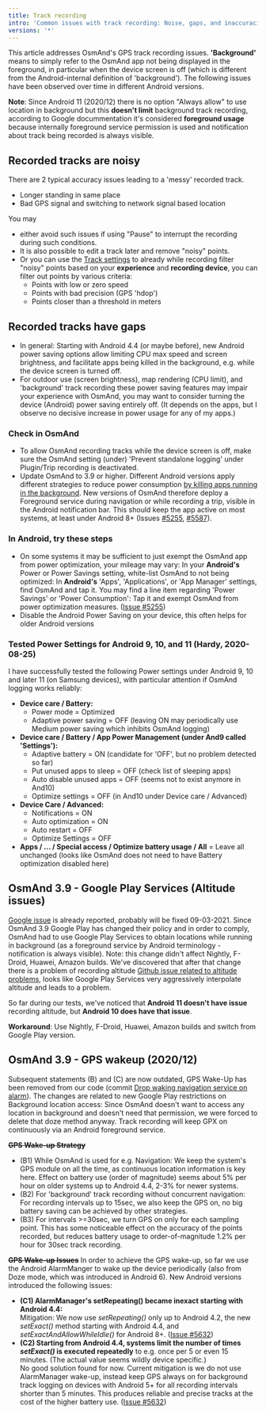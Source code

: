 ```yaml
---
title: Track recording
intro: 'Common issues with track recording: Noise, gaps, and inaccuracies'
versions: '*'
---
```


This article addresses OsmAnd's GPS track recording issues. **'Background'** means to simply refer to the OsmAnd app not being displayed in the foreground, in particular when the device screen is off (which is different from the Android-internal definition of 'background').
The following issues have been observed over time in different Android versions.

**Note**: Since Android 11 (2020/12) there is no option "Always allow" to use location in background but this **doesn't limit** background track recording, according to Google docummentation it's considered **foreground usage** because internally foreground service permission is used and notification about track being recorded is always visible.


## Recorded tracks are noisy

There are 2 typical accuracy issues leading to a 'messy' recorded track.
- Longer standing in same place 
- Bad GPS signal and switching to network signal based location

You may
- either avoid such issues if using "Pause" to interrupt the recording during such conditions.
- It is also possible to edit a track later and remove "noisy" points. 
- Or you can use the [Track settings](/osmand/plugins/trip-recording) to already while recording filter "noisy" points based on your **experience** and **recording device**, you can filter out points by various criteria: 
  - Points with low or zero speed
  - Points with bad precision (GPS 'hdop')
  - Points closer than a threshold in meters

## Recorded tracks have gaps

- In general: Starting with Android 4.4 (or maybe before), new Android power saving options allow limiting CPU max speed and screen brightness, and facilitate apps being killed in the background, e.g. while the device screen is turned off.
- For outdoor use (screen brightness), map rendering (CPU limit), and 'background' track recording these power saving features may impair your experience with OsmAnd, you may want to consider turning the device (Android) power saving entirely off. (It depends on the apps, but I observe no decisive increase in power usage for any of my apps.)

### Check in OsmAnd

* To allow OsmAnd recording tracks while the device screen is off, make sure the OsmAnd setting (under) 'Prevent standalone logging' under Plugin/Trip recording is deactivated.
* Update OsmAnd to 3.9 or higher. Different Android versions apply different strategies to reduce power consumption [by killing apps running in the background](https://dontkillmyapp.com/). New versions of OsmAnd therefore deploy a Foreground service during navigation or while recording a trip, visible in the Android notification bar. This should keep the app active on most systems, at least under Android 8+ (Issues [\#5255](https://github.com/osmandapp/Osmand/issues/5255), [\#5587](https://github.com/osmandapp/Osmand/issues/5587)).

### In Android, try these steps
* On some systems it may be sufficient to just exempt the OsmAnd app from power optimization, your mileage may vary: In your **Android's** Power or Power Savings setting, white-list OsmAnd to not being optimized: In **Android's** 'Apps', 'Applications', or 'App Manager' settings, find OsmAnd and tap it. You may find a line item regarding 'Power Savings' or 'Power Consumption': Tap it and exempt OsmAnd from power optimization measures. ([Issue \#5255](https://github.com/osmandapp/Osmand/issues/5255))
* Disable the Android Power Saving on your device, this often helps for older Android versions

### Tested Power Settings for Android 9, 10, and 11 (Hardy, 2020-08-25)

I have successfully tested the following Power settings under Android 9, 10 and later 11 (on Samsung devices), with particular attention if OsmAnd logging works reliably:

* **Device care / Battery:**
  * Power mode = Optimized
  * Adaptive power saving = OFF (leaving ON may periodically use Medium power saving which inhibits OsmAnd logging)
* **Device care / Battery / App Power Management (under And9 called 'Settings'):**
  * Adaptive battery = ON (candidate for 'OFF', but no problem detected so far)
  * Put unused apps to sleep = OFF (check list of sleeping apps)
  * Auto disable unused apps = OFF (seems not to exist anymore in And10)
  * Optimize settings = OFF (in And10 under Device care / Advanced)
* **Device Care / Advanced:**
  * Notifications = ON
  * Auto optimization = ON
  * Auto restart = OFF
  * Optimize Settings = OFF
* **Apps / ... / Special access / Optimize battery usage / All** = Leave all unchanged (looks like OsmAnd does not need to have Battery optimization disabled here)


## OsmAnd 3.9 - Google Play Services (Altitude issues)
[Google issue](https://issuetracker.google.com/issues/180218747) is already reported, probably will be fixed 09-03-2021.
Since OsmAnd 3.9 Google Play has changed their policy and in order to comply, OsmAnd had to use Google Play Services to obtain locations while running in background (as a foreground service by Android terminology - notification is always visible). Note: this change didn't affect Nightly, F-Droid, Huawei, Amazon builds. 
We've discovered that after that change there is a problem of recording altitude [Github issue related to altitude problems](https://github.com/osmandapp/OsmAnd/issues/10864), looks like Google Play Services very aggressively interpolate altitude and leads to a problem.

So far during our tests, we've noticed that **Android 11 doesn't have issue** recording altitude, but **Android 10 does have that issue**.

**Workaround**:  Use Nightly, F-Droid, Huawei, Amazon builds and switch from Google Play version. 


## OsmAnd 3.9 - GPS wakeup (2020/12)
Subsequent statements (B) and (C) are now outdated, GPS Wake-Up has been removed from our code (commit [Drop waking navigation service on alarm](https://github.com/osmandapp/OsmAnd/commit/950a9cc8f8660b3f3d750391ddc1429d5dc38b34)). The changes are related to new Google Play restrictions on Background location access: Since OsmAnd doesn't want to access any location in background and doesn't need that permission, we were forced to delete that doze method anyway.
Track recording will keep GPX on continuously via an Android foreground service. 

**<del> GPS Wake-up Strategy</del>**
- (B1) While OsmAnd is used for e.g. Navigation: We keep the system's GPS module on all the time, as continuous location information is key here. Effect on battery use (order of magnitude) seems about 5% per hour on older systems up to Android 4.4, 2-3% for newer systems.
- (B2) For 'background' track recording without concurrent navigation: For recording intervals up to 15sec, we also keep the GPS on, no big battery saving can be achieved by other strategies.
- (B3) For intervals \>=30sec, we turn GPS on only for each sampling point. This has some noticeable effect on the accuracy of the points recorded, but reduces battery usage to order-of-magnitude 1.2% per hour for 30sec track recording.

**<del> GPS Wake-up Issues</del>**
In order to achieve the GPS wake-up, so far we use the Android AlarmManger to wake up the device periodically (also from Doze mode, which was introduced in Android 6). New Android versions introduced the following issues:
- **(C1) AlarmManager's setRepeating() became inexact starting with Android 4.4:**  
Mitigation: We now use *setRepeating()* only up to Android 4.2, the new *setExact()* method starting with Android 4.4, and *setExactAndAllowWhileIdle()* for Android 8+. ([Issue \#5632](https://github.com/osmandapp/Osmand/issues/5632))
- **(C2) Starting from Android 4.4, systems limit the number of times *setExact()* is executed repeatedly** to e.g. once per 5 or even 15 minutes. (The actual value seems wildly device specific.)  
No good solution found for now. Current mitigation is we do not use AlarmManager wake-up, instead keep GPS always on for background track logging on devices with Android 5+ for all recording intervals shorter than 5 minutes. This produces reliable and precise tracks at the cost of the higher battery use. ([Issue \#5632](https://github.com/osmandapp/Osmand/issues/5632))

